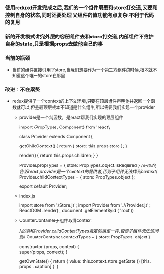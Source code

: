 ### 使用reduxd开发完成之后,我们的一个组件既要和store打交道,又要和控制自身的状态,同时还要处理	父组件的值功能有点复杂,不利于代码的复用

### 新的开发模式讲究外层的容器组件去和store打交道,内部组件不维护自身的state,只是根据props去做他自己的事

### 当前的瓶颈

+ 当前的组件直接引用了store,当我们想要作为一个第三方组件的时候,根本就不知道这个唯一的store在那里

### 改进：不在累赘

+ redux提供了一个context的上下文环境,只要在顶层组件声明他并返回一个函数就可以,但是最顶层根本不知道是什么组件,所以需要我们实现一个provider

	+ provider是一个纯函数，是react帮我们实现的顶层组件

		import {PropTypes, Component} from 'react';

		class Provider extends Component {

		getChildContext() {
		  return {
		    store: this.props.store
		  };
		}

		render() {
		  return this.props.children;
		}
		}

		Provider.propTypes = { store: PropTypes.object.isRequired }
		/*必须的,告诉react provider是一个context的提供者,否则子组件无法找到context*/
		Provider.childContextTypes = { store: PropTypes.object };

		export default Provider;	

	+ index.js

		import store from './Store.js';
  		import Provider from './/Provider.js';
  		ReactDOM .render( 
  			<Provider store={store}> 
  			<ControlPanel />
  			 </Provider>, 
  		document .getElementByid ( 'root'))

  	+ CounterContainer子组件取得context

  		/*必须和Provider.childContextTypes指定的类型一样,否则子组件无法访问到*/
  		CounterContainer.contextTypes = { store: PropTypes. object }

  		constructor (props, context) {     
  			super(props, context); 
		}
		  
		getOwnState() { 
		      return { value: this.context.store.getState () [this. props . caption]
		     };
		 }
	
